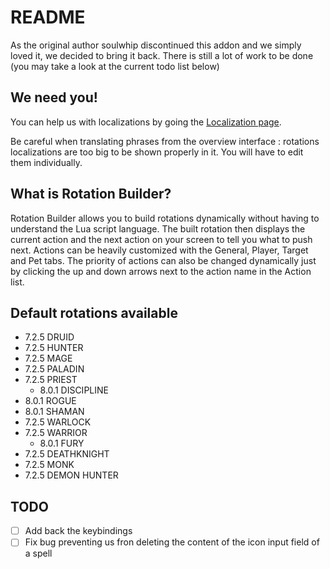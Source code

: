 # README

As the original author soulwhip discontinued this addon and we simply loved it, we decided to bring it back. There is still a lot of work to be done (you may take a look at the current todo list below)

## We need you!

You can help us with localizations by going the [Localization page](https://wow.curseforge.com/projects/rotation-builder/localization).

Be careful when translating phrases from the overview interface : rotations localizations are too big to be shown properly in it. You will have to edit them individually.

## What is Rotation Builder?

Rotation Builder allows you to build rotations dynamically without having to understand the Lua script language. The built rotation then displays the current action and the next action on your screen to tell you what to push next. Actions can be heavily customized with the General, Player, Target and Pet tabs. The priority of actions can also be changed dynamically just by clicking the up and down arrows next to the action name in the Action list.

## Default rotations available

- 7.2.5 DRUID
- 7.2.5 HUNTER
- 7.2.5 MAGE
- 7.2.5 PALADIN
- 7.2.5 PRIEST
  - 8.0.1 DISCIPLINE
- 8.0.1 ROGUE
- 8.0.1 SHAMAN
- 7.2.5 WARLOCK
- 7.2.5 WARRIOR
  - 8.0.1 FURY
- 7.2.5 DEATHKNIGHT
- 7.2.5 MONK
- 7.2.5 DEMON HUNTER

## TODO

- [ ] Add back the keybindings
- [ ] Fix bug preventing us fron deleting the content of the icon input field of a spell
